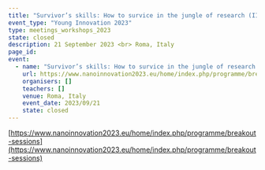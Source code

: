 ```yaml
---
title: "Survivor’s skills: How to survice in the jungle of research (II) - Do I have the transferable skills to successfully develop my research career?"
event_type: "Young Innovation 2023"
type: meetings_workshops_2023
state: closed
description: 21 September 2023 <br> Roma, Italy
page_id: 
event:
  - name: "Survivor’s skills: How to survice in the jungle of research (II) - Do I have the transferable skills to successfully develop my research career?"
    url: https://www.nanoinnovation2023.eu/home/index.php/programme/breakout-sessions
    organisers: []
    teachers: []
    venue: Roma, Italy
    event_date: 2023/09/21
    state: closed
---
```


[https://www.nanoinnovation2023.eu/home/index.php/programme/breakout-sessions](https://www.nanoinnovation2023.eu/home/index.php/programme/breakout-sessions)


